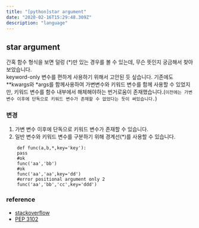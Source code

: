 ```yaml
---
title: "[python]star argument"
date: "2020-02-16T15:29:48.309Z"
description: "language"
---
```


## star argument  
간혹 함수 형식을 보면 덜렁 (*)만 있는 경우를 볼 수 있는데, 무슨 뜻인지 궁금해서 찾아보았습니다.  
keyword-only 변수를 편하게 사용하기 위해서 고안된 듯 싶습니다. 기존에도 **kwargs와 *args를 함께사용하여 가변변수와 키워드 변수를 함께 사용할 수 있었지만, 키워드 변수를 함수 내부에서 해체해야하는 번거로움이 존재했습니다.(`이전에는 가변 변수 이후에 단독으로 키워드 변수가 존재할 수 없었다는 듯이 써있습니다.`)  

### 변경 
1. 가변 변수 이후에 단독으로 키워드 변수가 존재할 수 있습니다.
2. 일반 변수와 키워드 변수를 구분하기 위해 경계선(*)를 사용할 수 있습니다. 
```{.python}
    def func(a,b,*,key='key'):
    pass
    #ok
    func('aa','bb')
    #ok
    func('aa','aa',key='dd')
    #error positional argument only 2
    func('aa','bb','cc',key='ddd')
```

### reference
* [stackoverflow](https://stackoverflow.com/questions/53797057/star-as-an-argument-in-python-function)
* [PEP 3102](https://www.python.org/dev/peps/pep-3102/)

